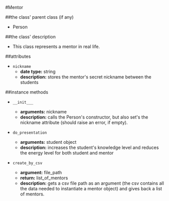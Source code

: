 #Mentor

##the class' parent class (if any)
* Person

##the class' description
* This class represents a mentor in real life.

##attributes
* `nickname`
    * **date type:** string
    * **description:** stores the mentor's secret nickname between the students

##instance methods 
* `__init___`
    * **arguments:** nickname
    * **description:** calls the Person's constructor, but also set's the nickname attribute 
    (should raise an error, if empty).
    
* `do_presentation`
    * **arguments:** student object
    * **description:** increases the student's knowledge level and 
    reduces the energy level for both student and mentor

* `create_by_csv`
    * **argument:** file_path
    * **return:** list_of_mentors
    * **description:** gets a csv file path as an argument 
    (the csv contains all the data needed to instantiate a mentor object) 
    and gives back a list of mentors.